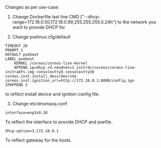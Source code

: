 Changes as per use-case:

1. Change Dockerfile last line CMD ["--dhcp-range=172.18.0.50,172.18.0.99,255.255.255.0,24h"] to the network you want to provide DHCP for.

2. Change pxelinux.cfg/default

```
TIMEOUT 20
PROMPT 1
DEFAULT pxeboot
LABEL pxeboot
    KERNEL /coreos/coreos-live-kernel
    APPEND ip=dhcp rd.neednet=1 initrd=/coreos/coreos-live-initramfs.img console=tty0 console=ttyS0 coreos.inst.install_dev=/dev/sda coreos.inst.ignition_url=http://172.18.0.1:8000/config.ign
IPAPPEND 2
```

to reflect install device and ignition config file.

3. Change etc/dnsmasq.conf 

```
interface=enp3s0.20
```

To reflect the interface to provide DHCP and pxefile.

```
dhcp-option=3,172.18.0.1
```

To reflect gateway for the hosts.



